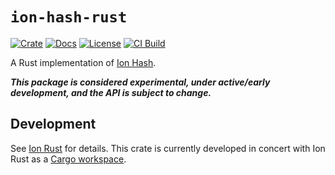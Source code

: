 # `ion-hash-rust`

[![Crate](https://img.shields.io/crates/v/ion-hash.svg)](https://crates.io/crates/ion-hash)
[![Docs](https://docs.rs/ion-hash/badge.svg)](https://docs.rs/ion-hash)
[![License](https://img.shields.io/crates/l/ion-hash)](https://crates.io/crates/ion-hash)
[![CI Build](https://github.com/amazon-ion/ion-rust/workflows/CI%20Build/badge.svg)](https://github.com/amazon-ion/ion-rust/actions?query=workflow%3A%22CI+Build%22)

A Rust implementation of [Ion Hash][spec].

***This package is considered experimental, under active/early development, and the API is subject to change.***

## Development

See [Ion Rust][ion-rust] for details.  This crate is currently developed in concert with Ion Rust
as a [Cargo workspace][cargo-workspace].

[ion-rust]: https://github.com/amazon-ion/ion-rust
[spec]: https://amazon-ion.github.io/ion-hash/docs/spec.html
[cargo-workspace]: https://doc.rust-lang.org/cargo/reference/workspaces.html

